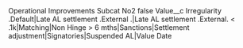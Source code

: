 <?xml version="1.0" encoding="UTF-8"?>
<CustomMetadata xmlns="http://soap.sforce.com/2006/04/metadata" xmlns:xsi="http://www.w3.org/2001/XMLSchema-instance" xmlns:xsd="http://www.w3.org/2001/XMLSchema">
    <label>Operational Improvements Subcat No2</label>
    <protected>false</protected>
    <values>
        <field>Value__c</field>
        <value xsi:type="xsd:string">Irregularity .Default|Late AL settlement .External .|Late AL settlement .External. &lt; .1k|Matching|Non Hinge &gt; 6 mths|Sanctions|Settlement adjustment|Signatories|Suspended AL|Value Date</value>
    </values>
</CustomMetadata>
